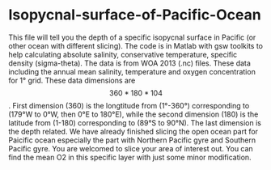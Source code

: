 # Isopycnal-surface-of-Pacific-Ocean
This file will tell you the depth of a specific isopycnal surface in Pacific (or other ocean with different slicing).
The code is in Matlab with gsw toolkits to help calculating absolute salinity, conservative temperature, specific density (sigma-theta).
The data is from WOA 2013 (.nc) files. These data including the annual mean salinity, temperature and oxygen concentration for 1° grid. These data dimensions are $$360*180*104$$. First dimension (360) is the longtitude from (1°-360°) corresponding to (179°W to 0°W, then 0°E to 180°E), while the second dimension (180) is the latitude from (1-180) corresponding to (89°S to 90°N). The last dimension is the depth related. We have already finished slicing the open ocean part for Paicific ocean especially the part with Northern Pacific gyre and Southern Pacific gyre. You are welcomed to slice your area of interest out. You can find the mean O2 in this specific layer with just some minor modification.  
